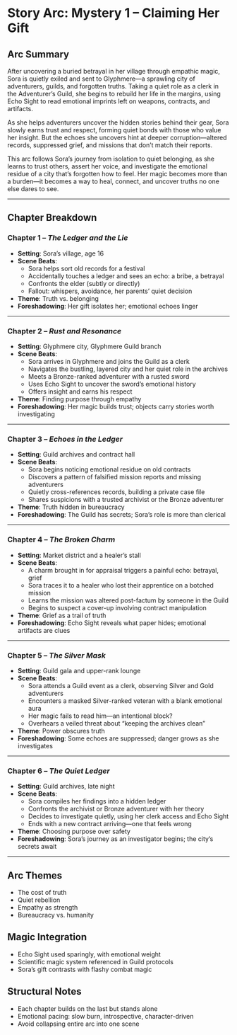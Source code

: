# Story Arc: Mystery 1 – Claiming Her Gift

## Arc Summary
After uncovering a buried betrayal in her village through empathic magic, Sora is quietly exiled and sent to Glyphmere—a sprawling city of adventurers, guilds, and forgotten truths. Taking a quiet role as a clerk in the Adventurer’s Guild, she begins to rebuild her life in the margins, using Echo Sight to read emotional imprints left on weapons, contracts, and artifacts.

As she helps adventurers uncover the hidden stories behind their gear, Sora slowly earns trust and respect, forming quiet bonds with those who value her insight. But the echoes she uncovers hint at deeper corruption—altered records, suppressed grief, and missions that don’t match their reports.

This arc follows Sora’s journey from isolation to quiet belonging, as she learns to trust others, assert her voice, and investigate the emotional residue of a city that’s forgotten how to feel. Her magic becomes more than a burden—it becomes a way to heal, connect, and uncover truths no one else dares to see.

---


## Chapter Breakdown

### Chapter 1 – *The Ledger and the Lie*
- **Setting**: Sora’s village, age 16
- **Scene Beats**:
  - Sora helps sort old records for a festival
  - Accidentally touches a ledger and sees an echo: a bribe, a betrayal
  - Confronts the elder (subtly or directly)
  - Fallout: whispers, avoidance, her parents’ quiet decision
- **Theme**: Truth vs. belonging
- **Foreshadowing**: Her gift isolates her; emotional echoes linger

---
### Chapter 2 – *Rust and Resonance*
- **Setting**: Glyphmere city, Glyphmere Guild branch  
- **Scene Beats**:  
  - Sora arrives in Glyphmere and joins the Guild as a clerk  
  - Navigates the bustling, layered city and her quiet role in the archives  
  - Meets a Bronze-ranked adventurer with a rusted sword  
  - Uses Echo Sight to uncover the sword’s emotional history  
  - Offers insight and earns his respect  
- **Theme**: Finding purpose through empathy  
- **Foreshadowing**: Her magic builds trust; objects carry stories worth investigating  

---

### Chapter 3 – *Echoes in the Ledger*
- **Setting**: Guild archives and contract hall  
- **Scene Beats**:  
  - Sora begins noticing emotional residue on old contracts  
  - Discovers a pattern of falsified mission reports and missing adventurers  
  - Quietly cross-references records, building a private case file  
  - Shares suspicions with a trusted archivist or the Bronze adventurer  
- **Theme**: Truth hidden in bureaucracy  
- **Foreshadowing**: The Guild has secrets; Sora’s role is more than clerical  

---

### Chapter 4 – *The Broken Charm*
- **Setting**: Market district and a healer’s stall  
- **Scene Beats**:  
  - A charm brought in for appraisal triggers a painful echo: betrayal, grief  
  - Sora traces it to a healer who lost their apprentice on a botched mission  
  - Learns the mission was altered post-factum by someone in the Guild  
  - Begins to suspect a cover-up involving contract manipulation  
- **Theme**: Grief as a trail of truth  
- **Foreshadowing**: Echo Sight reveals what paper hides; emotional artifacts are clues  

---

### Chapter 5 – *The Silver Mask*
- **Setting**: Guild gala and upper-rank lounge  
- **Scene Beats**:  
  - Sora attends a Guild event as a clerk, observing Silver and Gold adventurers  
  - Encounters a masked Silver-ranked veteran with a blank emotional aura  
  - Her magic fails to read him—an intentional block?  
  - Overhears a veiled threat about “keeping the archives clean”  
- **Theme**: Power obscures truth  
- **Foreshadowing**: Some echoes are suppressed; danger grows as she investigates  

---

### Chapter 6 – *The Quiet Ledger*
- **Setting**: Guild archives, late night  
- **Scene Beats**:  
  - Sora compiles her findings into a hidden ledger  
  - Confronts the archivist or Bronze adventurer with her theory  
  - Decides to investigate quietly, using her clerk access and Echo Sight  
  - Ends with a new contract arriving—one that feels wrong  
- **Theme**: Choosing purpose over safety  
- **Foreshadowing**: Sora’s journey as an investigator begins; the city’s secrets await  


---

## Arc Themes
- The cost of truth
- Quiet rebellion
- Empathy as strength
- Bureaucracy vs. humanity

## Magic Integration
- Echo Sight used sparingly, with emotional weight
- Scientific magic system referenced in Guild protocols
- Sora’s gift contrasts with flashy combat magic

## Structural Notes
- Each chapter builds on the last but stands alone
- Emotional pacing: slow burn, introspective, character-driven
- Avoid collapsing entire arc into one scene